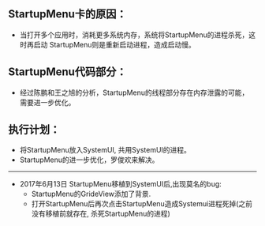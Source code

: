 ## StartupMenu卡的原因：
  - 当打开多个应用时，消耗更多系统内存，系统将StartupMenu的进程杀死，这时再启动 StartupMenu则是重新启动进程，造成启动慢。
 
## StartupMenu代码部分：
  - 经过陈鹏和王之旭的分析，StartupMenu的线程部分存在内存泄露的可能， 需要进一步优化。
  
## 执行计划：
  - 将StartupMenu放入SystemUI, 共用SystemUI的进程。
  - StartupMenu的进一步优化，罗俊欢来解决。


***
- 2017年6月13日
StartupMenu移植到SystemUI后,出现莫名的bug:
  - StartupMenu的GrideView添加了背景.
  - 打开StartupMenu后再次点击StartupMenu造成Systemui进程死掉(之前没有移植前就存在, 杀死StartupMenu的进程)
